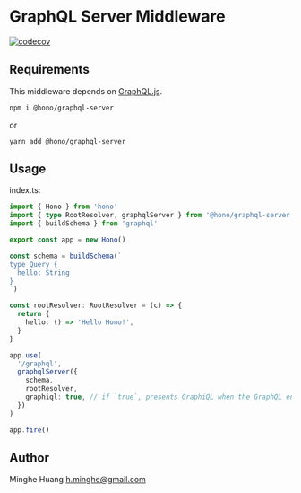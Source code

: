 # GraphQL Server Middleware

[![codecov](https://codecov.io/github/honojs/middleware/graph/badge.svg?flag=graphql-server)](https://codecov.io/github/honojs/middleware)

## Requirements

This middleware depends on [GraphQL.js](https://www.npmjs.com/package/graphql).

```sh
npm i @hono/graphql-server
```

or

```plain
yarn add @hono/graphql-server
```

## Usage

index.ts:

```ts
import { Hono } from 'hono'
import { type RootResolver, graphqlServer } from '@hono/graphql-server'
import { buildSchema } from 'graphql'

export const app = new Hono()

const schema = buildSchema(`
type Query {
  hello: String
}
`)

const rootResolver: RootResolver = (c) => {
  return {
    hello: () => 'Hello Hono!',
  }
}

app.use(
  '/graphql',
  graphqlServer({
    schema,
    rootResolver,
    graphiql: true, // if `true`, presents GraphiQL when the GraphQL endpoint is loaded in a browser.
  })
)

app.fire()
```

## Author

Minghe Huang <h.minghe@gmail.com>
